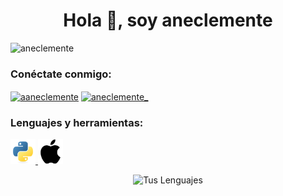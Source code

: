 <h1 align="center">Hola 👋, soy aneclemente</h1>

<p align="left"> <img src="https://komarev.com/ghpvc/?username=aneclemente&label=Profile%20views&color=0e75b6&style=flat" alt="aneclemente" /> </p>

<h3 align="left">Conéctate conmigo:</h3>
<p align="left">
<a href="https://instagram.com/aaneclemente" target="blank"><img align="center" src="https://raw.githubusercontent.com/rahuldkjain/github-profile-readme-generator/master/src/images/icons/Social/instagram.svg" alt="aaneclemente" height="30" width="40" /></a>
<a href="https://twitter.com/aneclemente_" target="blank"><img align="center" src="https://raw.githubusercontent.com/rahuldkjain/github-profile-readme-generator/master/src/images/icons/Social/twitter.svg" alt="aneclemente_" height="30" width="40" /></a>
</p>

<h3 align="left">Lenguajes y herramientas:</h3>
<p align="left">
<a href="https://www.python.org" target="_blank" rel="noreferrer"> <img src="https://raw.githubusercontent.com/devicons/devicon/master/icons/python/python-original.svg" alt="python" width="40" height="40"/> </a>
<a href="https://developer.apple.com/" target="_blank" rel="noreferrer"> <img src="https://raw.githubusercontent.com/devicons/devicon/master/icons/apple/apple-original.svg" alt="apple" width="40" height="40"/> </a>
</p>

<p align="center">
<img src="https://github-readme-stats.vercel.app/api/top-langs?username=aneclemente&show_icons=true&locale=en&layout=compact" alt="Tus Lenguajes" />
</p>
